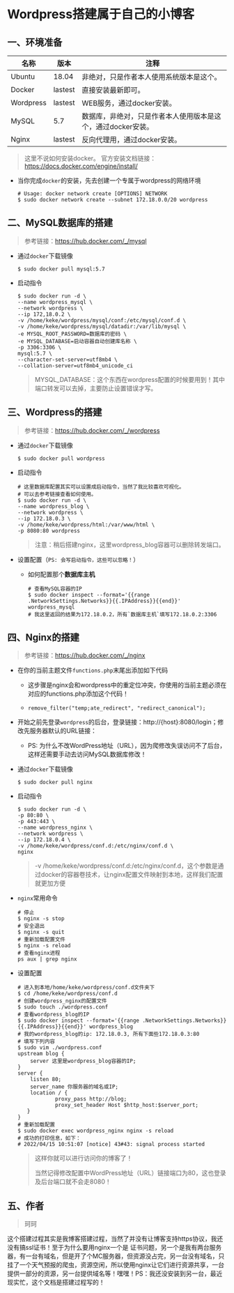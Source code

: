 # Wordpress搭建属于自己的小博客

## 一、环境准备

| 名称      | 版本    | 注释                                                         |
| --------- | ------- | ------------------------------------------------------------ |
| Ubuntu    | 18.04   | 非绝对，只是作者本人使用系统版本是这个。                     |
| Docker    | lastest | 直接安装最新即可。                                           |
| Wordpress | lastest | WEB服务，通过docker安装。                                    |
| MySQL     | 5.7     | 数据库，非绝对，只是作者本人使用版本是这个，通过docker安装。 |
| Nginx     | lastest | 反向代理用，通过docker安装。                                 |

> 这里不说如何安装docker。
> 官方安装文档链接：https://docs.docker.com/engine/install/

- 当你完成`docker`的安装，先去创建一个专属于wordpress的网络环境

  ```shell
  # Usage: docker network create [OPTIONS] NETWORK
  $ sudo docker network create --subnet 172.18.0.0/20 wordpress
  ```

## 二、MySQL数据库的搭建

> 参考链接：https://hub.docker.com/_/mysql

- 通过`docker`下载镜像

  ```shell
  $ sudo docker pull mysql:5.7
  ```

- 启动指令

  ```shell
  $ sudo docker run -d \
  --name wordpress_mysql \
  --network wordpress \
  --ip 172,18.0.2 \
  -v /home/keke/wordpress/mysql/conf:/etc/mysql/conf.d \
  -v /home/keke/wordpress/mysql/datadir:/var/lib/mysql \
  -e MYSQL_ROOT_PASSWORD=数据库的密码 \
  -e MYSQL_DATABASE=启动容器自动创建库名称 \
  -p 3306:3306 \
  mysql:5.7 \
  --character-set-server=utf8mb4 \
  --collation-server=utf8mb4_unicode_ci
  ```
  > MYSQL_DATABASE：这个东西在wordpress配置的时候要用到！其中端口转发可以去掉，主要防止设置错误才写。

## 三、Wordpress的搭建

> 参考链接：https://hub.docker.com/_/wordpress

- 通过`docker`下载镜像

  ```shell
  $ sudo docker pull wordpress
  ```


- 启动指令

  ```shell
  # 这里数据库配置其实可以设置成启动指令，当然了我比较喜欢可视化。
  # 可以去参考链接查看如何使用。
  $ sudo docker run -d \
  --name wordpress_blog \
  --network wordpress \
  --ip 172.18.0.3 \
  -v /home/keke/wordpress/html:/var/www/html \
  -p 8080:80 wordpress
  ```

  > 注意：稍后搭建nginx，这里wordpress_blog容器可以删除转发端口。

- 设置配置（`PS: 会写启动指令，这些可以忽略！`）

  - 如何配置那个**数据库主机**

    ```shell
    # 查看MySQL容器的IP
    $ sudo docker inspect --format='{{range .NetworkSettings.Networks}}{{.IPAddress}}{{end}}' wordpress_mysql
    # 我这里返回的结果为172.18.0.2，所有`数据库主机`填写172.18.0.2:3306
    ```


## 四、Nginx的搭建

> 参考链接：https://hub.docker.com/_/nginx

- 在你的当前主题文件`functions.php`末尾出添加如下代码

  - 这步骤是nginx会和wordpress中的重定位冲突，你使用的当前主题必须在对应的functions.php添加这个代码！

  - `remove_filter("temp;ate_redirect", "redirect_canonical");`

- 开始之前先登录`wordpress`的后台，登录链接：http://{host}:8080/login；修改先服务器默认的URL链接：

  - PS: 为什么不改WordPress地址（URL），因为爬修改失误访问不了后台，这样还需要手动去访问MySQL数据库修改！

- 通过`docker`下载镜像

  ```shell
  $ sudo docker pull nginx
  ```

- 启动指令

  ```shell
  $ sudo docker run -d \
  -p 80:80 \
  -p 443:443 \
  --name wordpress_nginx \
  --network wordpress \
  --ip 172.18.0.4 \
  -v /home/keke/wordpress/conf.d:/etc/nginx/conf.d \
  nginx
  ```

  > -v /home/keke/wordpress/conf.d:/etc/nginx/conf.d，这个参数是通过docker的容器卷技术，让nginx配置文件映射到本地，这样我们配置就更加方便

- `nginx`常用命令

  ```shell
  # 停止
  $ nginx -s stop
  # 安全退出
  $ nginx -s quit
  # 重新加载配置文件
  $ nginx -s reload
  # 查看nginx进程
  ps aux | grep nginx
  ```

- 设置配置

  ```shell
  # 进入到本地/home/keke/wordpress/conf.d文件夹下
  $ cd /home/keke/wordpress/conf.d
  # 创建wordpress_nginx的配置文件
  $ sudo touch ./wordpress.conf
  # 查看wordpress_blog的IP
  $ sudo docker inspect --format='{{range .NetworkSettings.Networks}}{{.IPAddress}}{{end}}' wordpress_blog
  # 我的wordpress_blog的ip: 172.18.0.3, 所有下面些172.18.0.3:80
  # 填写下列内容
  $ sudo vim ./wordpress.conf
  upstream blog {
      server 这里是wordpress_blog容器的IP;
  }
  server {
      listen 80;
      server_name 你服务器的域名或IP;
      location / {
              proxy_pass http://blog;
              proxy_set_header Host $http_host:$server_port;
     }
  }
  # 重新加载配置
  $ sudo docker exec wordpress_nginx nginx -s reload
  # 成功的打印信息，如下：
  # 2022/04/15 10:51:07 [notice] 43#43: signal process started
  ```

  > 这样你就可以进行访问你的博客了！
  >
  > 当然记得修改配置中WordPress地址（URL）链接端口为80，这也登录及后台端口就不会走8080！


## 五、作者

> 珂珂

​		这个搭建过程其实是我博客搭建过程，当然了并没有让博客支持https协议，我还没有搞ssl证书！至于为什么要用nginx一个是		证书问题，另一个是我有两台服务器，有一台有域名，但是开了个MC服务器，但资源没占完，另一台没有域名，只挂了一个天气预报的爬虫，资源空闲，所以使用nginx让它们进行资源共享，一台提供一部分的资源，另一台提供域名等！嘿嘿！PS：我还没安装到另一台，最近现实忙，这个文档是搭建过程写的！







